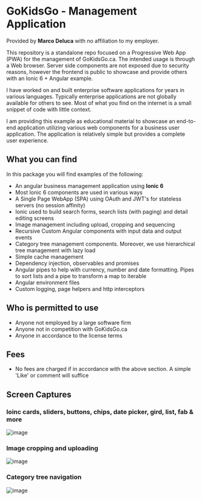 # GoKidsGo - Management Application  

Provided by **Marco Deluca** with no affiliation to my employer.  


This repository is a standalone repo focused on a Progressive Web App (PWA) for the management of GoKidsGo.ca.  The intended usage is through a Web browser.  Server side components are not exposed due to security reasons, however the frontend is public to showcase and provide others with an Ionic 6 + Angular example. 

I have worked on and built enterprise software applications for years in various languages.  Typically enterprise applications are not globally available for others to see.  Most of what you find on the internet is a small snippet of code with little context.  

I am providing this example as educational material to showcase an end-to-end application utilizing various web  components for a business user application.  The application is relatively simple but provides a complete user experience.  

## What you can find   
In this package you will find examples of the following:   
* An angular business management application using **Ionic 6**   
* Most Ionic 6 components are used in various ways  
* A Single Page WebApp (SPA) using OAuth and JWT's for stateless servers (no session affinity)   
* Ionic used to build search forms, search lists (with paging) and detail editing screens  
* Image management including upload, cropping and sequencing  
* Recursive Custom Angular components with input data and output events 
* Category tree management components.  Moreover, we use hierarchical tree management with lazy load   
* Simple cache management 
* Dependency injection, observables and promises 
* Angular pipes to help with currency, number and date formatting.  Pipes to sort lists and a pipe to transform a map to iterable  
* Angular environment files 
* Custom logging, page helpers and http interceptors  

## Who is permitted to use 
* Anyone not employed by a large software firm 
* Anyone not in competition with GoKidsGo.ca  
* Anyone in accordance to the license terms  

## Fees  
* No fees are charged if in accordance with the above section.  A simple 'Like' or comment will suffice  

## Screen Captures

### Ioinc cards, sliders, buttons, chips, date picker, gird, list, fab & more 
![image](https://user-images.githubusercontent.com/78776105/154613056-9a4463fa-723b-4f9f-b561-aeb14ab46d92.png)

### Image cropping and uploading
![image](https://user-images.githubusercontent.com/78776105/154613183-de068421-b280-47ed-8c4a-c9ca1aaa1b59.png)

### Category tree navigation  
![image](https://user-images.githubusercontent.com/78776105/154613355-a1b1729c-dd6d-47a6-83bb-ba4de393c0ea.png)
 




